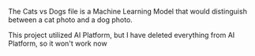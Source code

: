 The Cats vs Dogs file is a Machine Learning Model that would distinguish between a cat photo and a dog photo.  

This project utilized AI Platform, but I have deleted everything from AI Platform, so it won't work now
